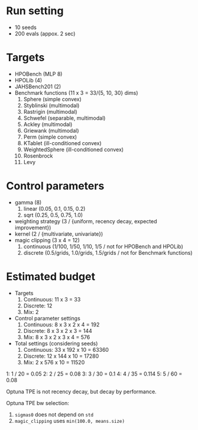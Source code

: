 # Run setting
- 10 seeds
- 200 evals (appox. 2 sec)

# Targets
- HPOBench (MLP 8)
- HPOLib (4)
- JAHSBench201 (2)
- Benchmark functions (11 x 3 = 33/{5, 10, 30} dims)
    1. Sphere (simple convex)
    2. Styblinski (multimodal)
    3. Rastrigin (multimodal)
    4. Schwefel (separable, multimodal)
    5. Ackley (multimodal)
    6. Griewank (multimodal)
    7. Perm (simple convex)
    8. KTablet (ill-conditioned convex)
    9. WeightedSphere (ill-conditioned convex)
    10. Rosenbrock
    11. Levy

# Control parameters
- gamma (8)
    1. linear (0.05, 0.1, 0.15, 0.2)
    2. sqrt (0.25, 0.5, 0.75, 1.0)
- weighting strategy (3 / {uniform, recency decay, expected improvement})
- kernel (2 / {multivariate, univariate})
- magic clipping (3 x 4 = 12)
    1. continuous (1/100, 1/50, 1/10, 1/5 / not for HPOBench and HPOLib) 
    2. discrete (0.5/grids, 1.0/grids, 1.5/grids / not for Benchmark functions)

# Estimated budget
- Targets
    1. Continuous: 11 x 3 = 33
    2. Discrete: 12
    3. Mix: 2
- Control parameter settings
    1. Continuous: 8 x 3 x 2 x 4 = 192
    2. Discrete: 8 x 3 x 2 x 3 = 144
    3. Mix: 8 x 3 x 2 x 3 x 4 = 576
- Total settings (considering seeds)
    1. Continuous: 33 x 192 x 10 = 63360
    2. Discrete: 12 x 144 x 10 = 17280
    3. Mix: 2 x 576 x 10 = 11520

1: 1 / 20 = 0.05
2: 2 / 25 = 0.08
3: 3 / 30 = 0.1
4: 4 / 35 = 0.114
5: 5 / 60 = 0.08

Optuna TPE is not recency decay, but decay by performance.

Optuna TPE bw selection:
1. `sigmas0` does not depend on `std`
2. `magic_clipping` uses `min(100.0, means.size)`
